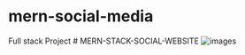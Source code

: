# mern-social-media
 Full stack Project
#   M E R N - S T A C K - S O C I A L - W E B S I T E 
 
 ![images](https://github.com/yxshwant/MERN-STACK-SOCIAL-WEBSITE/blob/main/client/Media-Manager-Preview.gif)
